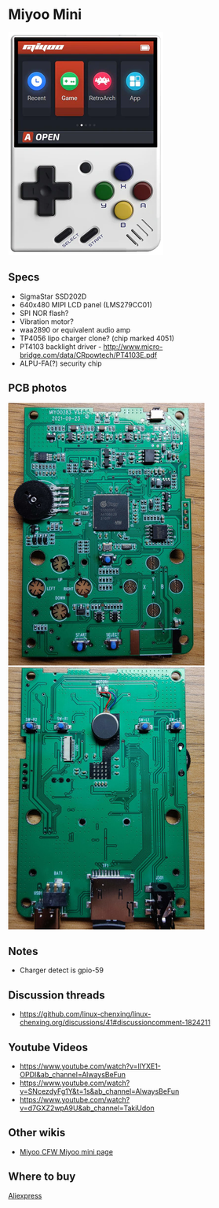 # Miyoo Mini

![miyoomini](miyoomini.png)

## Specs

- SigmaStar SSD202D
- 640x480 MIPI LCD panel (LMS279CC01)
- SPI NOR flash?
- Vibration motor?
- waa2890 or equivalent audio amp
- TP4056 lipo charger clone? (chip marked 4051)
- PT4103 backlight driver - http://www.micro-bridge.com/data/CRpowtech/PT4103E.pdf
- ALPU-FA(?) security chip

## PCB photos

![front](pcb_front_scaled.jpg)
![back](pcb_back_scaled.jpg)

## Notes

- Charger detect is gpio-59

## Discussion threads

- https://github.com/linux-chenxing/linux-chenxing.org/discussions/41#discussioncomment-1824211

## Youtube Videos

- https://www.youtube.com/watch?v=lIYXE1-OPDI&ab_channel=AlwaysBeFun
- https://www.youtube.com/watch?v=SNcezdyFg1Y&t=1s&ab_channel=AlwaysBeFun
- https://www.youtube.com/watch?v=d7GXZ2wpA9U&ab_channel=TakiUdon

## Other wikis

- [Miyoo CFW Miyoo mini page](https://github.com/TriForceX/MiyooCFW/wiki/Miyoo-Mini)

## Where to buy

[Aliexpress](https://www.aliexpress.com/item/1005003611677275.html?spm=a2g0s.9042311.0.0.56e34c4dk9u5y1)
